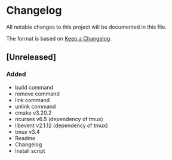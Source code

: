 # Changelog

All notable changes to this project will be documented in this file.

The format is based on [Keep a Changelog](https://keepachangelog.com/en/1.1.0/).

## [Unreleased]

### Added

- build command
- remove command
- link command
- unlink command
- cmake v3.20.2
- ncurses v6.5 (dependency of tmux)
- libevent v2.1.12 (dependency of tmux)
- tmux v3.4
- Readme
- Changelog
- Install script
